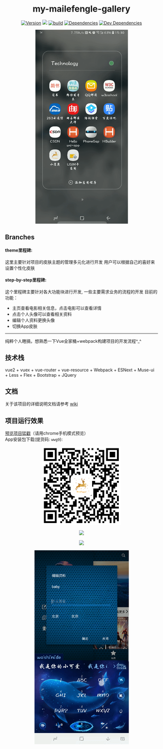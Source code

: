 <h1 align="center">my-mailefengle-gallery</h1>
<p align="center">
  <a href="#"><img src="https://img.shields.io/badge/node-%3E%3D6.0-brightgreen.svg" alt="Version"></a>
   <a href="#"><img src="https://img.shields.io/badge/npm-v3.5.0-blue.svg"></a>
  <a href="#"><img src="https://img.shields.io/appveyor/ci/gruntjs/grunt.svg" alt="build"></a>
<a href="#"><img src="https://img.shields.io/badge/dependencies-up%20to%20date-green.svg" alt="Dependencies"></a>
 <a href="#"><img src="https://img.shields.io/badge/dev%20dependencies-up%20to%20date-green.svg" alt="Dev Dependencies"></a>
</p>
 <p align="center"><a href="https://github.com/YuFy1314/my-mailefengle-gallery/blob/master/src/assets/images/SmartSelect_20190107-154453_Gallery.gif"><img src="https://github.com/YuFy1314/Material/blob/my-mailefengle-gallery/my-mailefengle-gallery/SmartSelect_20190107-154453_Gallery.gif" /></a></p>

## Branches
#### theme里程碑:
这里主要针对项目的皮肤主题的管理多元化进行开发
用户可以根据自己的喜好来设置个性化皮肤

#### step-by-step里程碑:
这个里程碑主要针对各大功能块进行开发, 一些主要需求业务的流程的开发
目前的功能：
* 主页查看电影相关信息，点击电影可以查看详情
* 点击个人头像可以查看相关资料
* 编辑个人资料更换头像
* 切换App皮肤

-----------------------
纯粹个人瞎搞，想熟悉一下Vue全家桶+webpack构建项目的开发流程^_^

## 技术栈
vue2 + vuex + vue-router + vue-resource + Webpack + ESNext + Muse-ui + Less + Flex + Bootstrap + JQuery

## 文档

关于该项目的详细说明文档请参考 [wiki](https://github.com/YuFy1314/my-mailefengle-gallery/wiki)

## 项目运行效果
[预览项目猛戳](https://yufy1314.github.io/my-mailefengle-gallery/)（请用chrome手机模式预览）<br/>
App安装包下载(提货码: `wwg9`):
 <p align="center"><a href="https://github.com/YuFy1314/my-mailefengle-gallery/blob/master/src/assets/images/1546918417.png"><img src="https://github.com/YuFy1314/my-mailefengle-gallery/blob/master/src/assets/images/1546918417.png" /></a></p>
 <p align="center"><a href="https://github.com/YuFy1314/my-mailefengle-gallery/blob/master/src/assets/images/SmartSelect_20190107-154701_Gallery.gif"><img src="https://github.com/YuFy1314/Material/blob/my-mailefengle-gallery/my-mailefengle-gallery/SmartSelect_20190107-154701_Gallery.gif" /></a></p>
 <p align="center"><a href="https://github.com/YuFy1314/my-mailefengle-gallery/blob/master/src/assets/images/SmartSelect_20190107-154805_Gallery.gif"><img src="https://github.com/YuFy1314/Material/blob/my-mailefengle-gallery/my-mailefengle-gallery/SmartSelect_20190107-154805_Gallery.gif" /></a></p>
 <p align="center"><a href="https://github.com/YuFy1314/my-mailefengle-gallery/blob/master/src/assets/images/SmartSelect_20190107-154839_Gallery.gif"><img src="https://github.com/YuFy1314/Material/blob/my-mailefengle-gallery/my-mailefengle-gallery/SmartSelect_20190107-154839_Gallery.gif" /></a></p>
